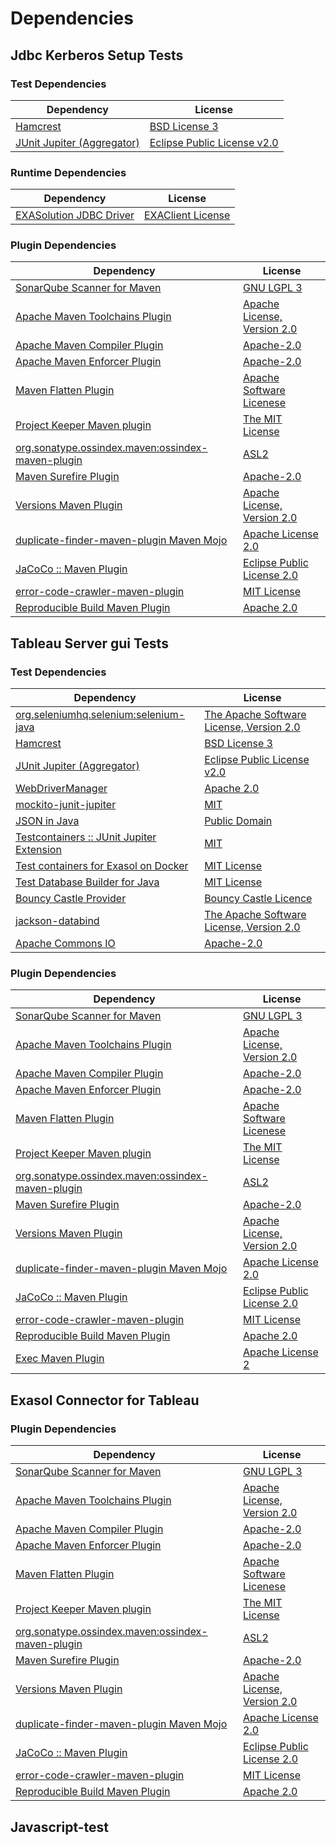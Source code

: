 <!-- @formatter:off -->
# Dependencies

## Jdbc Kerberos Setup Tests

### Test Dependencies

| Dependency                      | License                          |
| ------------------------------- | -------------------------------- |
| [Hamcrest][0]                   | [BSD License 3][1]               |
| [JUnit Jupiter (Aggregator)][2] | [Eclipse Public License v2.0][3] |

### Runtime Dependencies

| Dependency                   | License                |
| ---------------------------- | ---------------------- |
| [EXASolution JDBC Driver][4] | [EXAClient License][5] |

### Plugin Dependencies

| Dependency                                              | License                          |
| ------------------------------------------------------- | -------------------------------- |
| [SonarQube Scanner for Maven][6]                        | [GNU LGPL 3][7]                  |
| [Apache Maven Toolchains Plugin][8]                     | [Apache License, Version 2.0][9] |
| [Apache Maven Compiler Plugin][10]                      | [Apache-2.0][9]                  |
| [Apache Maven Enforcer Plugin][11]                      | [Apache-2.0][9]                  |
| [Maven Flatten Plugin][12]                              | [Apache Software Licenese][9]    |
| [Project Keeper Maven plugin][13]                       | [The MIT License][14]            |
| [org.sonatype.ossindex.maven:ossindex-maven-plugin][15] | [ASL2][16]                       |
| [Maven Surefire Plugin][17]                             | [Apache-2.0][9]                  |
| [Versions Maven Plugin][18]                             | [Apache License, Version 2.0][9] |
| [duplicate-finder-maven-plugin Maven Mojo][19]          | [Apache License 2.0][20]         |
| [JaCoCo :: Maven Plugin][21]                            | [Eclipse Public License 2.0][22] |
| [error-code-crawler-maven-plugin][23]                   | [MIT License][24]                |
| [Reproducible Build Maven Plugin][25]                   | [Apache 2.0][16]                 |

## Tableau Server gui Tests

### Test Dependencies

| Dependency                                      | License                                        |
| ----------------------------------------------- | ---------------------------------------------- |
| [org.seleniumhq.selenium:selenium-java][26]     | [The Apache Software License, Version 2.0][16] |
| [Hamcrest][0]                                   | [BSD License 3][1]                             |
| [JUnit Jupiter (Aggregator)][2]                 | [Eclipse Public License v2.0][3]               |
| [WebDriverManager][27]                          | [Apache 2.0][28]                               |
| [mockito-junit-jupiter][29]                     | [MIT][30]                                      |
| [JSON in Java][31]                              | [Public Domain][32]                            |
| [Testcontainers :: JUnit Jupiter Extension][33] | [MIT][34]                                      |
| [Test containers for Exasol on Docker][35]      | [MIT License][36]                              |
| [Test Database Builder for Java][37]            | [MIT License][38]                              |
| [Bouncy Castle Provider][39]                    | [Bouncy Castle Licence][40]                    |
| [jackson-databind][41]                          | [The Apache Software License, Version 2.0][9]  |
| [Apache Commons IO][42]                         | [Apache-2.0][9]                                |

### Plugin Dependencies

| Dependency                                              | License                          |
| ------------------------------------------------------- | -------------------------------- |
| [SonarQube Scanner for Maven][6]                        | [GNU LGPL 3][7]                  |
| [Apache Maven Toolchains Plugin][8]                     | [Apache License, Version 2.0][9] |
| [Apache Maven Compiler Plugin][10]                      | [Apache-2.0][9]                  |
| [Apache Maven Enforcer Plugin][11]                      | [Apache-2.0][9]                  |
| [Maven Flatten Plugin][12]                              | [Apache Software Licenese][9]    |
| [Project Keeper Maven plugin][13]                       | [The MIT License][14]            |
| [org.sonatype.ossindex.maven:ossindex-maven-plugin][15] | [ASL2][16]                       |
| [Maven Surefire Plugin][17]                             | [Apache-2.0][9]                  |
| [Versions Maven Plugin][18]                             | [Apache License, Version 2.0][9] |
| [duplicate-finder-maven-plugin Maven Mojo][19]          | [Apache License 2.0][20]         |
| [JaCoCo :: Maven Plugin][21]                            | [Eclipse Public License 2.0][22] |
| [error-code-crawler-maven-plugin][23]                   | [MIT License][24]                |
| [Reproducible Build Maven Plugin][25]                   | [Apache 2.0][16]                 |
| [Exec Maven Plugin][43]                                 | [Apache License 2][9]            |

## Exasol Connector for Tableau

### Plugin Dependencies

| Dependency                                              | License                          |
| ------------------------------------------------------- | -------------------------------- |
| [SonarQube Scanner for Maven][6]                        | [GNU LGPL 3][7]                  |
| [Apache Maven Toolchains Plugin][8]                     | [Apache License, Version 2.0][9] |
| [Apache Maven Compiler Plugin][10]                      | [Apache-2.0][9]                  |
| [Apache Maven Enforcer Plugin][11]                      | [Apache-2.0][9]                  |
| [Maven Flatten Plugin][12]                              | [Apache Software Licenese][9]    |
| [Project Keeper Maven plugin][13]                       | [The MIT License][14]            |
| [org.sonatype.ossindex.maven:ossindex-maven-plugin][15] | [ASL2][16]                       |
| [Maven Surefire Plugin][17]                             | [Apache-2.0][9]                  |
| [Versions Maven Plugin][18]                             | [Apache License, Version 2.0][9] |
| [duplicate-finder-maven-plugin Maven Mojo][19]          | [Apache License 2.0][20]         |
| [JaCoCo :: Maven Plugin][21]                            | [Eclipse Public License 2.0][22] |
| [error-code-crawler-maven-plugin][23]                   | [MIT License][24]                |
| [Reproducible Build Maven Plugin][25]                   | [Apache 2.0][16]                 |

## Javascript-test

[0]: http://hamcrest.org/JavaHamcrest/
[1]: http://opensource.org/licenses/BSD-3-Clause
[2]: https://junit.org/junit5/
[3]: https://www.eclipse.org/legal/epl-v20.html
[4]: http://www.exasol.com
[5]: https://repo1.maven.org/maven2/com/exasol/exasol-jdbc/7.1.20/exasol-jdbc-7.1.20-license.txt
[6]: http://sonarsource.github.io/sonar-scanner-maven/
[7]: http://www.gnu.org/licenses/lgpl.txt
[8]: https://maven.apache.org/plugins/maven-toolchains-plugin/
[9]: https://www.apache.org/licenses/LICENSE-2.0.txt
[10]: https://maven.apache.org/plugins/maven-compiler-plugin/
[11]: https://maven.apache.org/enforcer/maven-enforcer-plugin/
[12]: https://www.mojohaus.org/flatten-maven-plugin/
[13]: https://github.com/exasol/project-keeper/
[14]: https://github.com/exasol/project-keeper/blob/main/LICENSE
[15]: https://sonatype.github.io/ossindex-maven/maven-plugin/
[16]: http://www.apache.org/licenses/LICENSE-2.0.txt
[17]: https://maven.apache.org/surefire/maven-surefire-plugin/
[18]: https://www.mojohaus.org/versions/versions-maven-plugin/
[19]: https://basepom.github.io/duplicate-finder-maven-plugin
[20]: http://www.apache.org/licenses/LICENSE-2.0.html
[21]: https://www.jacoco.org/jacoco/trunk/doc/maven.html
[22]: https://www.eclipse.org/legal/epl-2.0/
[23]: https://github.com/exasol/error-code-crawler-maven-plugin/
[24]: https://github.com/exasol/error-code-crawler-maven-plugin/blob/main/LICENSE
[25]: http://zlika.github.io/reproducible-build-maven-plugin
[26]: https://selenium.dev/
[27]: https://bonigarcia.dev/webdrivermanager/
[28]: https://www.apache.org/licenses/LICENSE-2.0
[29]: https://github.com/mockito/mockito
[30]: https://opensource.org/licenses/MIT
[31]: https://github.com/douglascrockford/JSON-java
[32]: https://github.com/stleary/JSON-java/blob/master/LICENSE
[33]: https://java.testcontainers.org
[34]: http://opensource.org/licenses/MIT
[35]: https://github.com/exasol/exasol-testcontainers/
[36]: https://github.com/exasol/exasol-testcontainers/blob/main/LICENSE
[37]: https://github.com/exasol/test-db-builder-java/
[38]: https://github.com/exasol/test-db-builder-java/blob/main/LICENSE
[39]: https://www.bouncycastle.org/java.html
[40]: https://www.bouncycastle.org/licence.html
[41]: https://github.com/FasterXML/jackson
[42]: https://commons.apache.org/proper/commons-io/
[43]: https://www.mojohaus.org/exec-maven-plugin
